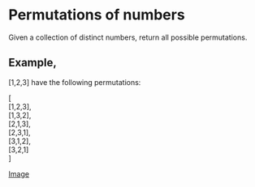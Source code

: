 # Permutations of numbers

Given a collection of distinct numbers, return all possible permutations.

## Example,

[1,2,3] have the following permutations:

[			<br />
  [1,2,3],	<br />
  [1,3,2],	<br />
  [2,1,3],	<br />
  [2,3,1],	<br />
  [3,1,2],	<br />
  [3,2,1]	<br />
]

[Image](./src/string/permutations/permutations.gif)